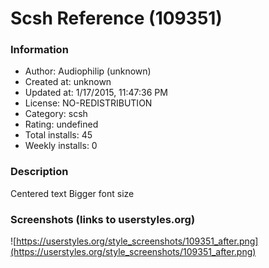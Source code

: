 # Scsh Reference (109351)

### Information
- Author: Audiophilip (unknown)
- Created at: unknown
- Updated at: 1/17/2015, 11:47:36 PM
- License: NO-REDISTRIBUTION
- Category: scsh
- Rating: undefined
- Total installs: 45
- Weekly installs: 0


### Description
Centered text
Bigger font size


### Screenshots (links to userstyles.org)
![https://userstyles.org/style_screenshots/109351_after.png](https://userstyles.org/style_screenshots/109351_after.png)



